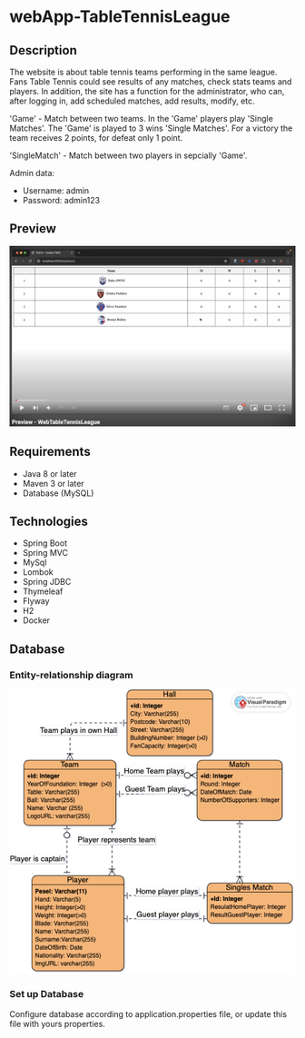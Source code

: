 # webApp-TableTennisLeague

## Description
The website is about table tennis teams performing in the same league. Fans Table Tennis could see results of any matches, check stats teams and players. In addition, the site has a function for the administrator, who can, after logging in, add scheduled matches, add results, modify, etc.

'Game' - Match between two teams. In the 'Game' players play 'Single Matches'. The 'Game' is played to 3 wins 'Single Matches'. For a victory the team receives 2 points, for defeat only 1 point.

'SingleMatch' - Match between two players in sepcially 'Game'.

Admin data:
- Username: admin
- Password: admin123

## Preview
[![Watch the preview](preview/preview.png)](https://youtu.be/JCCNVafgOIk)
## Requirements

- Java 8 or later
- Maven 3 or later
- Database (MySQL)

## Technologies
- Spring Boot
- Spring MVC
- MySql
- Lombok
- Spring JDBC
- Thymeleaf
- Flyway
- H2 
- Docker

## Database

### Entity-relationship diagram 
![ERD](Database/TableTennisLeague-ERD.png)

### Set up Database
Configure database according to application.properties file, or update this file with yours properties.


